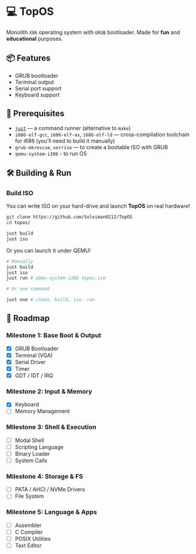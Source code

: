 # 💻 TopOS

Monolith `X86` operating system with `GRUB` bootloader.
Made for **fun** and **educational** purposes.

## 📦 Features

- GRUB bootloader
- Terminal output
- Serial port support
- Keyboard support

## 🔧 Prerequisites

- [`just`](https://github.com/casey/just) — a command runner (alternative to `make`)
- `i686-elf-gcc`, `i686-elf-as`, `i686-elf-ld` — cross-compilation toolchain
  for i686 (you'll need to build it manually)
- `grub-mkrescue`, `xorriso` — to create a bootable ISO with GRUB
- `qemu-system-i386` - to run OS

## 🛠 Building & Run

### Build ISO

You can write ISO on your hard-drive and launch **TopOS** on real hardware!

```bash
git clone https://github.com/Suleiman0212/TopOS
cd topos/

just build
just iso
```

Or you can launch it under QEMU!

```bash
# Manually
just build
just iso
just run # qemu-system-i386 topos.iso

# Or one command

just one # clean, build, iso, run
```

## 🧪 Roadmap

### Milestone 1: Base Boot & Output

- [x] GRUB Bootloader
- [x] Terminal (VGA)
- [x] Serial Driver
- [x] Timer
- [x] GDT / IDT / IRQ

### Milestone 2: Input & Memory

- [x] Keyboard
- [ ] Memory Management

### Milestone 3: Shell & Execution

- [ ] Modal Shell
- [ ] Scripting Language
- [ ] Binary Loader
- [ ] System Calls

### Milestone 4: Storage & FS

- [ ] PATA / AHCI / NVMe Drivers
- [ ] File System

### Milestone 5: Language & Apps

- [ ] Assembler
- [ ] C Compiler
- [ ] POSIX Utilities
- [ ] Text Editor
